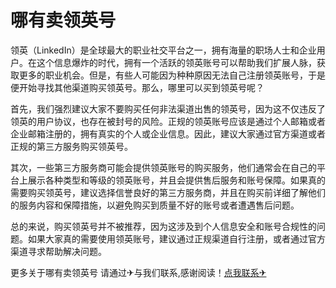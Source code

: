 # 哪有卖领英号

领英（LinkedIn）是全球最大的职业社交平台之一，拥有海量的职场人士和企业用户。在这个信息爆炸的时代，拥有一个活跃的领英账号可以帮助我们扩展人脉，获取更多的职业机会。但是，有些人可能因为种种原因无法自己注册领英账号，于是便开始寻找其他渠道购买领英号。那么，哪里可以买到领英号呢？

首先，我们强烈建议大家不要购买任何非法渠道出售的领英号，因为这不仅违反了领英的用户协议，也存在被封号的风险。正规的领英账号应该是通过个人邮箱或者企业邮箱注册的，拥有真实的个人或企业信息。因此，建议大家通过官方渠道或者正规的第三方服务购买领英号。

其次，一些第三方服务商可能会提供领英账号的购买服务，他们通常会在自己的平台上展示各种类型和等级的领英账号，并且会提供售后服务和账号保障。如果真的需要购买领英号，建议选择信誉良好的第三方服务商，并且在购买前详细了解他们的服务内容和保障措施，以避免购买到质量不好的账号或者遭遇售后问题。

总的来说，购买领英号并不被推荐，因为这涉及到个人信息安全和账号合规性的问题。如果大家真的需要使用领英账号，建议通过正规渠道自行注册，或者通过官方渠道寻求帮助解决问题。

更多关于哪有卖领英号 请通过✈与我们联系,感谢阅读！[点我联系✈](https://cn.k02.cc)